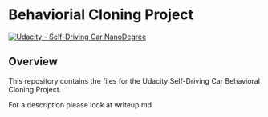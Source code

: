 # Behaviorial Cloning Project

[![Udacity - Self-Driving Car NanoDegree](https://s3.amazonaws.com/udacity-sdc/github/shield-carnd.svg)](http://www.udacity.com/drive)

Overview
---
This repository contains the files for the Udacity Self-Driving Car Behavioral Cloning Project.

For a description please look at writeup.md
